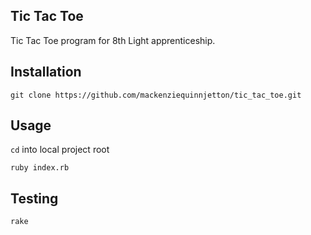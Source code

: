 ## Tic Tac Toe

Tic Tac Toe program for 8th Light apprenticeship.

## Installation

`git clone https://github.com/mackenziequinnjetton/tic_tac_toe.git`

## Usage

`cd` into local project root

`ruby index.rb`

## Testing

`rake`